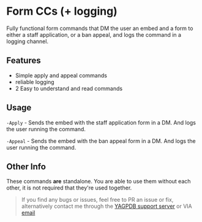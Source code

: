 # Form CCs (+ logging)
Fully functional form commands that DM the user an embed and a form to either a staff application, or a ban appeal, and logs the command in a logging channel.

## Features
- Simple apply and appeal commands 
- reliable logging
- 2 Easy to understand and read commands

## Usage

`-Apply` - Sends the embed with the staff application form in a DM. And logs the user running the command.


`-Appeal` - Sends the embed with the ban appeal form in a DM.
And logs the user running the command.

## Other Info
These commands **are** standalone. You are able to use them without each other, it is not required that they're used together.

<blockquote>If you find any bugs or issues, feel free to PR an issue or fix, alternatively contact me through the <a href="https://discord.gg/4uY54rw">YAGPDB support server</a> or VIA <a href="mailto:a.rhyker@gmail.com">email</a></blockquote>